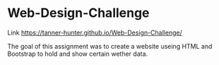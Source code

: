 # Web-Design-Challenge
Link https://tanner-hunter.github.io/Web-Design-Challenge/

The goal of this assignment was to create a website useing HTML and Bootstrap to hold and show certain wether data.
